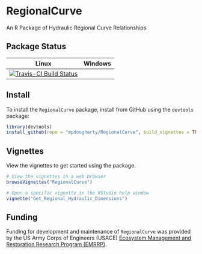 # RegionalCurve
An R Package of Hydraulic Regional Curve Relationships

## Package Status

|Linux |Windows|
|------|-------|
|[![Travis-CI Build Status](https://travis-ci.org/mpdougherty/regionalcurve.svg?branch=master)](https://travis-ci.org/mpdougherty/regionalcurve)| |

## Install
To install the `RegionalCurve` package, install from GitHub using the `devtools` package:

```r
library(devtools)
install_github(repo = "mpdougherty/RegionalCurve", build_vignettes = TRUE)
```
## Vignettes
View the vignettes to get started using the package.

```r
# View the vignettes in a web browser
browseVignettes("RegionalCurve")

# Open a specific vignette in the RStudio help window
vignette("Get_Regional_Hydraulic_Dimensions")
```
## Funding
Funding for development and maintenance of `RegionalCurve` was provided by the US Army Corps of Engineers (USACE) [Ecosystem Management and Restoration Research Program (EMRRP)](https://emrrp.el.erdc.dren.mil/emrrp.html). 
